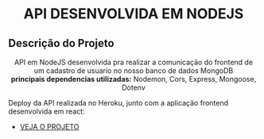<h1 align="center">API DESENVOLVIDA EM NODEJS</h1>

## Descrição do Projeto
<p align="center">API em NodeJS desenvolvida pra realizar a comunicação do frontend de um cadastro de usuario no nosso banco de dados MongoDB<br>
<strong>principais dependencias utilizadas:</strong> Nodemon, Cors, Express, Mongoose, Dotenv </p>

<p>Deploy da API realizada no Heroku, junto com a aplicação frontend desenvolvida em react:</p>

* [VEJA O PROJETO](http://freedevs.herokuapp.com/)



